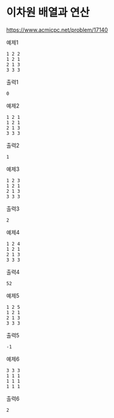 # 이차원 배열과 연산
https://www.acmicpc.net/problem/17140

예제1
```text
1 2 2
1 2 1
2 1 3
3 3 3
```
출력1
```text
0
```
예제2
```text
1 2 1
1 2 1
2 1 3
3 3 3
```
출력2
```text
1
```
예제3
```text
1 2 3
1 2 1
2 1 3
3 3 3
```
출력3
```text
2
```
예제4
```text
1 2 4
1 2 1
2 1 3
3 3 3
```
출력4
```text
52
```
예제5
```text
1 2 5
1 2 1
2 1 3
3 3 3
```
출력5
```text
-1
```
예제6
```text
3 3 3
1 1 1
1 1 1
1 1 1
```
출력6
```text
2
```
